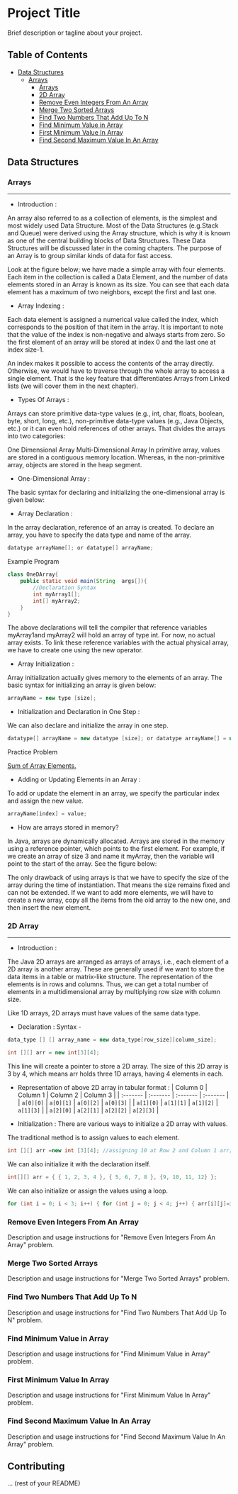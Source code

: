 # Project Title

Brief description or tagline about your project.

## Table of Contents

- [Data Structures](#data-structures)
  - [Arrays](#arrays)
    - [Arrays](#arrays)
    - [2D Array](#2d-array)
    - [Remove Even Integers From An Array](#remove-even-integers-from-an-array)
    - [Merge Two Sorted Arrays](#merge-two-sorted-arrays)
    - [Find Two Numbers That Add Up To N](#find-two-numbers-that-add-up-to-n)
    - [Find Minimum Value in Array](#find-minimum-value-in-array)
    - [First Minimum Value In Array](#first-minimum-value-in-array)
    - [Find Second Maximum Value In An Array](#find-second-maximum-value-in-an-array)

## Data Structures

### Arrays
<hr>

- Introduction :

An array also referred to as a collection of elements, is the simplest and most widely used Data Structure. Most of the Data Structures (e.g.Stack and Queue) were derived using the Array structure, which is why it is known as one of the central building blocks of Data Structures. These Data Structures will be discussed later in the coming chapters. The purpose of an Array is to group similar kinds of data for fast access.

Look at the figure below; we have made a simple array with four elements. Each item in the collection is called a Data Element, and the number of data elements stored in an Array is known as its size. You can see that each data element has a maximum of two neighbors, except the first and last one.

- Array Indexing : 

Each data element is assigned a numerical value called the index, which corresponds to the position of that item in the array. It is important to note that the value of the index is non-negative and always starts from zero. So the first element of an array will be stored at index 0 and the last one at index size-1.

An index makes it possible to access the contents of the array directly. Otherwise, we would have to traverse through the whole array to access a single element. That is the key feature that differentiates Arrays from Linked lists (we will cover them in the next chapter).

- Types Of Arrays :

Arrays can store primitive data-type values (e.g., int, char, floats, boolean, byte, short, long, etc.), non-primitive data-type values (e.g., Java Objects, etc.) or it can even hold references of other arrays. That divides the arrays into two categories:

One Dimensional Array
Multi-Dimensional Array
In primitive array, values are stored in a contiguous memory location. Whereas, in the non-primitive array, objects are stored in the heap segment.

- One-Dimensional Array :

The basic syntax for declaring and initializing the one-dimensional array is given below:

- Array Declaration :

In the array declaration, reference of an array is created. To declare an array, you have to specify the data type and name of the array.
```java
datatype arrayName[]; or datatype[] arrayName;
```
Example Program
```java
class OneDArray{ 
    public static void main(String  args[]){
        //Declaration Syntax
        int myArray1[];
        int[] myArray2;
    }
}
```
The above declarations will tell the compiler that reference variables myArray1and myArray2 will hold an array of type int. For now, no actual array exists. To link these reference variables with the actual physical array, we have to create one using the new operator.

- Array Initialization : 

Array initialization actually gives memory to the elements of an array. The basic syntax for initializing an array is given below:
```java
arrayName = new type [size];
```
- Initialization and Declaration in One Step :

We can also declare and initialize the array in one step.
```java
datatype[] arrayName = new datatype [size]; or datatype arrayName[] = new datatype [size];
```
Practice Problem 

[Sum of Array Elements.](https://practice.geeksforgeeks.org/problems/sum-of-array-elements2502/1)

- Adding or Updating Elements in an Array :

To add or update the element in an array, we specify the particular index and assign the new value.
```java
arrayName[index] = value;
```

- How are arrays stored in memory? 

In Java, arrays are dynamically allocated. Arrays are stored in the memory using a reference pointer, which points to the first element. For example, if we create an array of size 3 and name it myArray, then the variable will point to the start of the array. See the figure below:

The only drawback of using arrays is that we have to specify the size of the array during the time of instantiation. That means the size remains fixed and can not be extended. If we want to add more elements, we will have to create a new array, copy all the items from the old array to the new one, and then insert the new element.

### 2D Array
<hr>

- Introduction : 

The Java 2D arrays are arranged as arrays of arrays, i.e., each element of a 2D array is another array. These are generally used if we want to store the data items in a table or matrix-like structure. The representation of the elements is in rows and columns. Thus, we can get a total number of elements in a multidimensional array by multiplying row size with column size.

Like 1D arrays, 2D arrays must have values of the same data type.

- Declaration :
Syntax -
```java
data_type [] [] array_name = new data_type[row_size][column_size];
```
```java
int [][] arr = new int[3][4];
```

This line will create a pointer to store a 2D array. The size of this 2D array is 3 by 4, which means arr holds three 1D arrays, having 4 elements in each.

- Representation of above 2D array in tabular format :
| Column 0  | Column 1  | Column 2   | Column 3  |
| :-------  | :-------  | :-------   | :-------  |
| `a[0][0]` | `a[0][1]` | `a[0][2]`  | `a[0][3]` |
| `a[1][0]` | `a[1][1]` | `a[1][2]`  | `a[1][3]` |
| `a[2][0]` | `a[2][1]` | `a[2][2]`  | `a[2][3]` |

- Initialization :
There are various ways to initialize a 2D array with values.

The traditional method is to assign values to each element. 
```java
int [][] arr =new int [3][4]; //assigning 10 at Row 2 and Column 1 arr[2][1]=10;
```
We can also initialize it with the declaration itself. 
```java
int[][] arr = { { 1, 2, 3, 4 }, { 5, 6, 7, 8 }, {9, 10, 11, 12} };
```
We can also initialize or assign the values using a loop. 
```java
for (int i = 0; i < 3; i++) { for (int j = 0; j < 4; j++) { arr[i][j]=i+j; } }
```


### Remove Even Integers From An Array

Description and usage instructions for "Remove Even Integers From An Array" problem.

### Merge Two Sorted Arrays

Description and usage instructions for "Merge Two Sorted Arrays" problem.

### Find Two Numbers That Add Up To N

Description and usage instructions for "Find Two Numbers That Add Up To N" problem.

### Find Minimum Value in Array

Description and usage instructions for "Find Minimum Value in Array" problem.

### First Minimum Value In Array

Description and usage instructions for "First Minimum Value In Array" problem.

### Find Second Maximum Value In An Array

Description and usage instructions for "Find Second Maximum Value In An Array" problem.

## Contributing

... (rest of your README)
